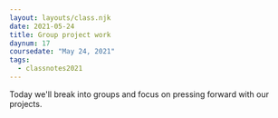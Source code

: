 ```yaml
---
layout: layouts/class.njk
date: 2021-05-24
title: Group project work
daynum: 17
coursedate: "May 24, 2021"
tags:
  - classnotes2021
---
```


Today we'll break into groups and focus on pressing forward with our projects.
